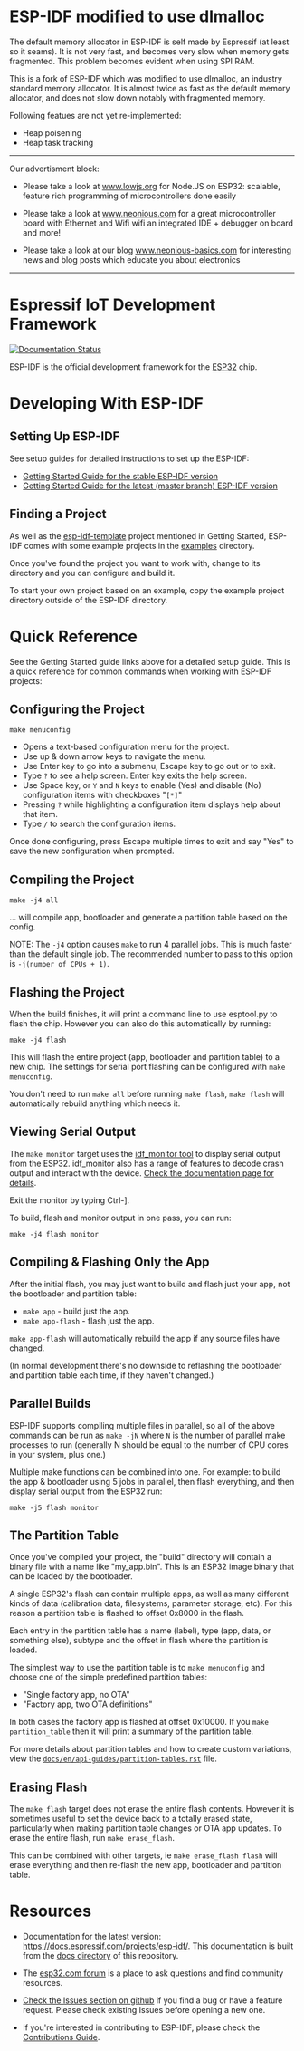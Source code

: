 # ESP-IDF modified to use dlmalloc

The default memory allocator in ESP-IDF is self made by Espressif (at least so it seams). It is not very fast, and becomes very slow when memory gets fragmented. This problem becomes evident when using SPI RAM.

This is a fork of ESP-IDF which was modified to use dlmalloc, an industry standard memory allocator. It is almost twice as fast as the default memory allocator, and does not slow down notably with fragmented memory.

Following featues are not yet re-implemented:

* Heap poisening
* Heap task tracking

********************************************************************************

Our advertisment block:

- Please take a look at www.lowjs.org for Node.JS on ESP32:
scalable, feature rich programming of microcontrollers done easily

- Please take a look at www.neonious.com for a great microcontroller board
with Ethernet and Wifi
wifi an integrated IDE + debugger on board
and more!

- Please take a look at our blog www.neonious-basics.com for interesting news
and blog posts which educate you about electronics

********************************************************************************


# Espressif IoT Development Framework

[![Documentation Status](https://readthedocs.com/projects/espressif-esp-idf/badge/?version=latest)](https://docs.espressif.com/projects/esp-idf/en/latest/?badge=latest)

ESP-IDF is the official development framework for the [ESP32](https://espressif.com/en/products/hardware/esp32/overview) chip.

# Developing With ESP-IDF

## Setting Up ESP-IDF

See setup guides for detailed instructions to set up the ESP-IDF:

* [Getting Started Guide for the stable ESP-IDF version](https://docs.espressif.com/projects/esp-idf/en/stable/get-started/)
* [Getting Started Guide for the latest (master branch) ESP-IDF version](https://docs.espressif.com/projects/esp-idf/en/latest/get-started/)

## Finding a Project

As well as the [esp-idf-template](https://github.com/espressif/esp-idf-template) project mentioned in Getting Started, ESP-IDF comes with some example projects in the [examples](examples) directory.

Once you've found the project you want to work with, change to its directory and you can configure and build it.

To start your own project based on an example, copy the example project directory outside of the ESP-IDF directory.

# Quick Reference

See the Getting Started guide links above for a detailed setup guide. This is a quick reference for common commands when working with ESP-IDF projects:

## Configuring the Project

`make menuconfig`

* Opens a text-based configuration menu for the project.
* Use up & down arrow keys to navigate the menu.
* Use Enter key to go into a submenu, Escape key to go out or to exit.
* Type `?` to see a help screen. Enter key exits the help screen.
* Use Space key, or `Y` and `N` keys to enable (Yes) and disable (No) configuration items with checkboxes "`[*]`"
* Pressing `?` while highlighting a configuration item displays help about that item.
* Type `/` to search the configuration items.

Once done configuring, press Escape multiple times to exit and say "Yes" to save the new configuration when prompted.

## Compiling the Project

`make -j4 all`

... will compile app, bootloader and generate a partition table based on the config.

NOTE: The `-j4` option causes `make` to run 4 parallel jobs. This is much faster than the default single job. The recommended number to pass to this option is `-j(number of CPUs + 1)`.

## Flashing the Project

When the build finishes, it will print a command line to use esptool.py to flash the chip. However you can also do this automatically by running:

`make -j4 flash`

This will flash the entire project (app, bootloader and partition table) to a new chip. The settings for serial port flashing can be configured with `make menuconfig`.

You don't need to run `make all` before running `make flash`, `make flash` will automatically rebuild anything which needs it.

## Viewing Serial Output

The `make monitor` target uses the [idf_monitor tool](https://docs.espressif.com/projects/esp-idf/en/latest/get-started/idf-monitor.html) to display serial output from the ESP32. idf_monitor also has a range of features to decode crash output and interact with the device. [Check the documentation page for details](https://docs.espressif.com/projects/esp-idf/en/latest/get-started/idf-monitor.html).

Exit the monitor by typing Ctrl-].

To build, flash and monitor output in one pass, you can run:

`make -j4 flash monitor`

## Compiling & Flashing Only the App

After the initial flash, you may just want to build and flash just your app, not the bootloader and partition table:

* `make app` - build just the app.
* `make app-flash` - flash just the app.

`make app-flash` will automatically rebuild the app if any source files have changed.

(In normal development there's no downside to reflashing the bootloader and partition table each time, if they haven't changed.)

## Parallel Builds

ESP-IDF supports compiling multiple files in parallel, so all of the above commands can be run as `make -jN` where `N` is the number of parallel make processes to run (generally N should be equal to the number of CPU cores in your system, plus one.)

Multiple make functions can be combined into one. For example: to build the app & bootloader using 5 jobs in parallel, then flash everything, and then display serial output from the ESP32 run:

```
make -j5 flash monitor
```


## The Partition Table

Once you've compiled your project, the "build" directory will contain a binary file with a name like "my_app.bin". This is an ESP32 image binary that can be loaded by the bootloader.

A single ESP32's flash can contain multiple apps, as well as many different kinds of data (calibration data, filesystems, parameter storage, etc). For this reason a partition table is flashed to offset 0x8000 in the flash.

Each entry in the partition table has a name (label), type (app, data, or something else), subtype and the offset in flash where the partition is loaded.

The simplest way to use the partition table is to `make menuconfig` and choose one of the simple predefined partition tables:

* "Single factory app, no OTA"
* "Factory app, two OTA definitions"

In both cases the factory app is flashed at offset 0x10000. If you `make partition_table` then it will print a summary of the partition table.

For more details about partition tables and how to create custom variations, view the [`docs/en/api-guides/partition-tables.rst`](docs/en/api-guides/partition-tables.rst) file.

## Erasing Flash

The `make flash` target does not erase the entire flash contents. However it is sometimes useful to set the device back to a totally erased state, particularly when making partition table changes or OTA app updates. To erase the entire flash, run `make erase_flash`.

This can be combined with other targets, ie `make erase_flash flash` will erase everything and then re-flash the new app, bootloader and partition table.

# Resources

* Documentation for the latest version: https://docs.espressif.com/projects/esp-idf/. This documentation is built from the [docs directory](docs) of this repository.

* The [esp32.com forum](https://esp32.com/) is a place to ask questions and find community resources.

* [Check the Issues section on github](https://github.com/espressif/esp-idf/issues) if you find a bug or have a feature request. Please check existing Issues before opening a new one.

* If you're interested in contributing to ESP-IDF, please check the [Contributions Guide](https://docs.espressif.com/projects/esp-idf/en/latest/contribute/index.html).


